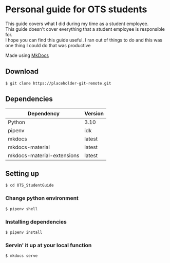 # Personal guide for OTS students
This guide covers what <b>I</b> did during my time as a student employee.   
This guide doesn't cover everything that a student employee is responsible for.  
I hope you can find this guide useful. I ran out of things to do and this was one thing I could do that was productive   

Made using [MkDocs](https://www.mkdocs.org/)

## Download
`$ git clone https://placeholder-git-remote.git`

## Dependencies
| Dependency | Version |
|--|--|
|Python|3.10|
|pipenv|idk|
|mkdocs|latest|
|mkdocs-material|latest|
|mkdocs-material-extensions|latest|

## Setting up
`$ cd OTS_StudentGuide `  
### Change python environment
`$ pipenv shell`
### Installing dependencies
`$ pipenv install`  
### Servin' it up at your local function
`$ mkdocs serve`
